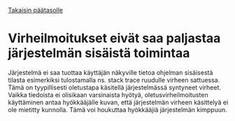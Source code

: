 [Takaisin päätasolle](./../README.md)

# Virheilmoitukset eivät saa paljastaa järjestelmän sisäistä toimintaa

Järjestelmä ei saa tuottaa käyttäjän näkyville tietoa ohjelman sisäisestä
tilasta esimerkiksi tulostamalla ns. stack trace ruudulle virheen sattuessa.
Tämä on tyypillisesti oletustapa käsitellä järjestelmässä syntyneet
virheet. Vaikka tiedoista ei olisikaan varsinaista hyötyä,
oletusvirheilmoitusten käyttäminen antaa hyökkääjälle kuvan, että järjestelmän
virheen käsittelyä ei ole mietitty kunnolla. Tämä voi houkuttaa hyökkääjiä
järjestelmän kimppuun.
